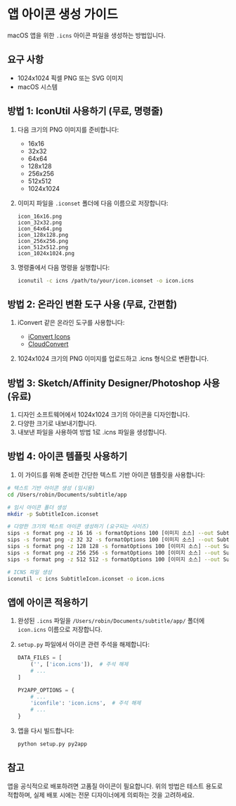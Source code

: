 # 앱 아이콘 생성 가이드

macOS 앱을 위한 `.icns` 아이콘 파일을 생성하는 방법입니다.

## 요구 사항

- 1024x1024 픽셀 PNG 또는 SVG 이미지
- macOS 시스템

## 방법 1: IconUtil 사용하기 (무료, 명령줄)

1. 다음 크기의 PNG 이미지를 준비합니다:
   - 16x16
   - 32x32
   - 64x64
   - 128x128
   - 256x256
   - 512x512
   - 1024x1024

2. 이미지 파일을 `.iconset` 폴더에 다음 이름으로 저장합니다:
   ```
   icon_16x16.png
   icon_32x32.png
   icon_64x64.png
   icon_128x128.png
   icon_256x256.png
   icon_512x512.png
   icon_1024x1024.png
   ```

3. 명령줄에서 다음 명령을 실행합니다:
   ```bash
   iconutil -c icns /path/to/your/icon.iconset -o icon.icns
   ```

## 방법 2: 온라인 변환 도구 사용 (무료, 간편함)

1. iConvert 같은 온라인 도구를 사용합니다:
   - [iConvert Icons](https://iconverticons.com/online/)
   - [CloudConvert](https://cloudconvert.com/png-to-icns)

2. 1024x1024 크기의 PNG 이미지를 업로드하고 .icns 형식으로 변환합니다.

## 방법 3: Sketch/Affinity Designer/Photoshop 사용 (유료)

1. 디자인 소프트웨어에서 1024x1024 크기의 아이콘을 디자인합니다.
2. 다양한 크기로 내보내기합니다.
3. 내보낸 파일을 사용하여 방법 1로 .icns 파일을 생성합니다.

## 방법 4: 아이콘 템플릿 사용하기

1. 이 가이드를 위해 준비한 간단한 텍스트 기반 아이콘 템플릿을 사용합니다:

```bash
# 텍스트 기반 아이콘 생성 (임시용)
cd /Users/robin/Documents/subtitle/app

# 임시 아이콘 폴더 생성
mkdir -p SubtitleIcon.iconset

# 다양한 크기의 텍스트 아이콘 생성하기 (요구되는 사이즈)
sips -s format png -z 16 16 -s formatOptions 100 [이미지 소스] --out SubtitleIcon.iconset/icon_16x16.png
sips -s format png -z 32 32 -s formatOptions 100 [이미지 소스] --out SubtitleIcon.iconset/icon_32x32.png
sips -s format png -z 128 128 -s formatOptions 100 [이미지 소스] --out SubtitleIcon.iconset/icon_128x128.png
sips -s format png -z 256 256 -s formatOptions 100 [이미지 소스] --out SubtitleIcon.iconset/icon_256x256.png
sips -s format png -z 512 512 -s formatOptions 100 [이미지 소스] --out SubtitleIcon.iconset/icon_512x512.png

# ICNS 파일 생성
iconutil -c icns SubtitleIcon.iconset -o icon.icns
```

## 앱에 아이콘 적용하기

1. 완성된 `.icns` 파일을 `/Users/robin/Documents/subtitle/app/` 폴더에 `icon.icns` 이름으로 저장합니다.

2. `setup.py` 파일에서 아이콘 관련 주석을 해제합니다:
   ```python
   DATA_FILES = [
       ('', ['icon.icns']),  # 주석 해제
       # ...
   ]
   
   PY2APP_OPTIONS = {
       # ...
       'iconfile': 'icon.icns',  # 주석 해제
       # ...
   }
   ```

3. 앱을 다시 빌드합니다:
   ```bash
   python setup.py py2app
   ```

## 참고

앱을 공식적으로 배포하려면 고품질 아이콘이 필요합니다. 위의 방법은 테스트 용도로 적합하며, 실제 배포 시에는 전문 디자이너에게 의뢰하는 것을 고려하세요.